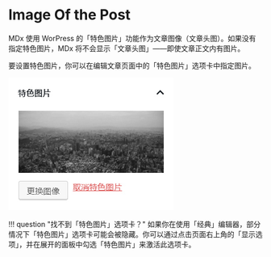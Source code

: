 # Image Of the Post

MDx 使用 WorPress 的「特色图片」功能作为文章图像（文章头图）。如果没有指定特色图片，MDx 将不会显示「文章头图」——即使文章正文内有图片。

要设置特色图片，你可以在编辑文章页面中的「特色图片」选项卡中指定图片。

![Set image](../img/set-post-img.jpg)

!!! question "找不到「特色图片」选项卡？"
    如果你在使用「经典」编辑器，部分情况下「特色图片」选项卡可能会被隐藏。你可以通过点击页面右上角的「显示选项」，并在展开的面板中勾选「特色图片」来激活此选项卡。
